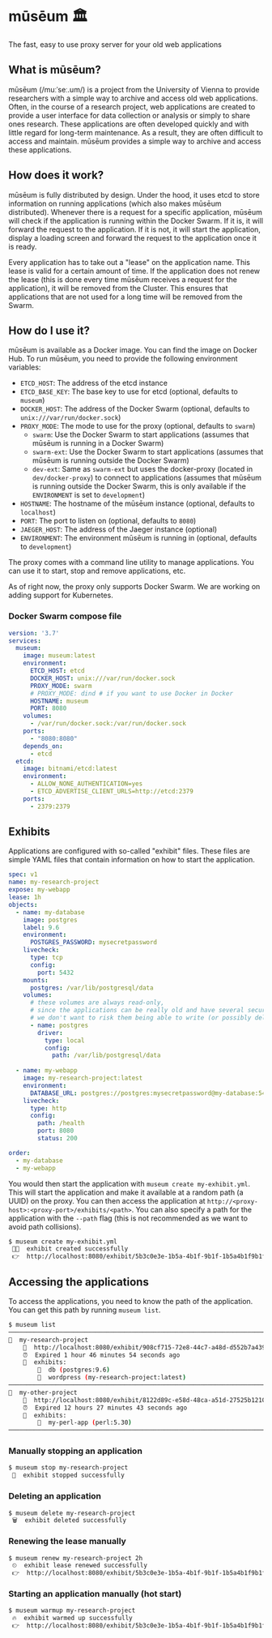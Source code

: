 # mūsēum 🏛
The fast, easy to use proxy server for your old web applications

## What is mūsēum?
mūsēum (/muːˈseː.um/) is a project from the University of Vienna to provide researchers with a simple way to archive and access old web applications. Often, in the course of a research project, web applications are created to provide a user interface for data collection or analysis or simply to share ones research. These applications are often developed quickly and with little regard for long-term maintenance. As a result, they are often difficult to access and maintain. mūsēum provides a simple way to archive and access these applications.

## How does it work?
mūsēum is fully distributed by design. Under the hood, it uses etcd to store information on running applications (which also makes mūsēum distributed). Whenever there is a request for a specific application, mūsēum will check if the application is running within the Docker Swarm. If it is, it will forward the request to the application. If it is not, it will start the application, display a loading screen and forward the request to the application once it is ready. 

Every application has to take out a "lease" on the application name. This lease is valid for a certain amount of time. If the application does not renew the lease (this is done every time mūsēum receives a request for the application), it will be removed from the Cluster. This ensures that applications that are not used for a long time will be removed from the Swarm.

## How do I use it?
mūsēum is available as a Docker image. You can find the image on Docker Hub. To run mūsēum, you need to provide the following environment variables:

* `ETCD_HOST`: The address of the etcd instance
* `ETCD_BASE_KEY`: The base key to use for etcd (optional, defaults to `museum`)
* `DOCKER_HOST`: The address of the Docker Swarm (optional, defaults to `unix:///var/run/docker.sock`)
* `PROXY_MODE`: The mode to use for the proxy (optional, defaults to `swarm`)
  * `swarm`: Use the Docker Swarm to start applications (assumes that mūsēum is running in a Docker Swarm)
  * `swarm-ext`: Use the Docker Swarm to start applications (assumes that mūsēum is running outside the Docker Swarm)
  * `dev-ext`: Same as `swarm-ext` but uses the docker-proxy (located in `dev/docker-proxy`) to connect to applications (assumes that mūsēum is running outside the Docker Swarm, this is only available if the `ENVIRONMENT` is set to `development`)
* `HOSTNAME`: The hostname of the mūsēum instance (optional, defaults to `localhost`)
* `PORT`: The port to listen on (optional, defaults to `8080`)
* `JAEGER_HOST`: The address of the Jaeger instance (optional)
* `ENVIRONMENT`: The environment mūsēum is running in (optional, defaults to `development`)

The proxy comes with a command line utility to manage applications. You can use it to start, stop and remove applications, etc.

As of right now, the proxy only supports Docker Swarm. We are working on adding support for Kubernetes.

### Docker Swarm compose file

```yaml
version: '3.7'
services:
  museum:
    image: museum:latest
    environment:
      ETCD_HOST: etcd
      DOCKER_HOST: unix:///var/run/docker.sock
      PROXY_MODE: swarm
      # PROXY_MODE: dind # if you want to use Docker in Docker
      HOSTNAME: museum
      PORT: 8080
    volumes:
      - /var/run/docker.sock:/var/run/docker.sock
    ports:
      - "8080:8080"
    depends_on:
      - etcd
  etcd:
    image: bitnami/etcd:latest
    environment:
      - ALLOW_NONE_AUTHENTICATION=yes
      - ETCD_ADVERTISE_CLIENT_URLS=http://etcd:2379
    ports:
      - 2379:2379
```

## Exhibits

Applications are configured with so-called "exhibit" files. These files are simple YAML files that contain information on how to start the application.

```yaml
spec: v1
name: my-research-project
expose: my-webapp
lease: 1h
objects:
  - name: my-database
    image: postgres
    label: 9.6
    environment:
      POSTGRES_PASSWORD: mysecretpassword
    livecheck:
      type: tcp
      config:
        port: 5432
    mounts:
      postgres: /var/lib/postgresql/data
    volumes:
      # these volumes are always read-only, 
      # since the applications can be really old and have several security vulnerabilities,
      # we don't want to risk them being able to write (or possibly delete) any data
      - name: postgres
        driver:
          type: local
          config:
            path: /var/lib/postgresql/data
      
  - name: my-webapp
    image: my-research-project:latest
    environment:
      DATABASE_URL: postgres://postgres:mysecretpassword@my-database:5432/postgres
    livecheck:
      type: http
      config:
        path: /health
        port: 8080
        status: 200

order:
  - my-database
  - my-webapp
```

You would then start the application with `museum create my-exhibit.yml`. This will start the application and make it available at a random path (a UUID) on the proxy. You can then access the application at `http://<proxy-host>:<proxy-port>/exhibits/<path>`. You can also specify a path for the application with the `--path` flag (this is not recommended as we want to avoid path collisions).

```bash
$ museum create my-exhibit.yml
 🧑‍🎨  exhibit created successfully
 👉  http://localhost:8080/exhibit/5b3c0e3e-1b5a-4b1f-9b1f-1b5a4b1f9b1f
```

## Accessing the applications

To access the applications, you need to know the path of the application. You can get this path by running `museum list`. 

```bash
$ museum list
───────────────────────────────────────────────────────────────────────────
🧮  my-research-project
    🔴  http://localhost:8080/exhibit/908cf715-72e8-44c7-a48d-d552b7a43918
    ⏰‎  Expired 1 hour 46 minutes 54 seconds ago
    🧺  exhibits:
        📜  db (postgres:9.6)
        📜  wordpress (my-research-project:latest)
───────────────────────────────────────────────────────────────────────────
🧮  my-other-project
    🔴  http://localhost:8080/exhibit/8122d89c-e58d-48ca-a51d-27525b1210a3
    ⏰‎  Expired 12 hours 27 minutes 43 seconds ago
    🧺  exhibits:
        📜  my-perl-app (perl:5.30)
───────────────────────────────────────────────────────────────────────────
```

### Manually stopping an application
```bash
$ museum stop my-research-project
 🛑  exhibit stopped successfully
```

### Deleting an application
```bash
$ museum delete my-research-project
 🗑  exhibit deleted successfully
```

### Renewing the lease manually
```bash
$ museum renew my-research-project 2h
 ⏲  exhibit lease renewed successfully
 👉  http://localhost:8080/exhibit/5b3c0e3e-1b5a-4b1f-9b1f-1b5a4b1f9b1f
```

### Starting an application manually (hot start)
```bash
$ museum warmup my-research-project
 🔥  exhibit warmed up successfully
 👉  http://localhost:8080/exhibit/5b3c0e3e-1b5a-4b1f-9b1f-1b5a4b1f9b1f
```
